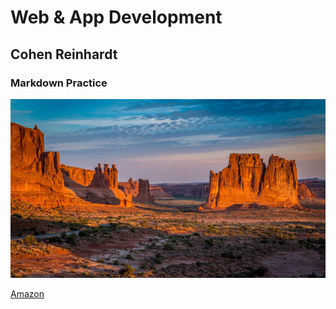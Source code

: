 # Web & App Development
## Cohen Reinhardt
### Markdown Practice
![New Mexico](new_mexico.jpg)

[Amazon](https://www.amazon.com/)

